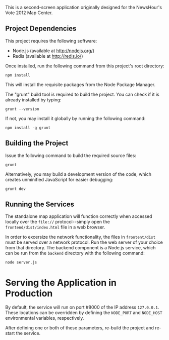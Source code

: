 This is a second-screen application originally designed for the NewsHour's Vote
2012 Map Center.

## Project Dependencies

This project requires the following software:

* Node.js (available at http://nodejs.org/)
* Redis (available at http://redis.io/)

Once installed, run the following command from this project's root directory:

    npm install

This will install the requisite packages from the Node Package Manager.

The "grunt" build tool is required to build the project. You can check if it is
already installed by typing:

    grunt --version

If not, you may install it globally by running the following command:

    npm install -g grunt

## Building the Project

Issue the following command to build the required source files:

    grunt

Alternatively, you may build a development version of the code, which creates
unminified JavaScript for easier debugging:

    grunt dev

## Running the Services

The standalone map application will function correctly when accessed locally
over the `file://` protocol--simply open the `frontend/dist/index.html` file in
a web browser.

In order to excersize the network functionality, the files in `frontent/dist`
must be served over a network protocol. Run the web server of your choice from
that directory. The backend component is a Node.js service, which can be run
from the `backend` directory with the following command:

    node server.js

# Serving the Application in Production

By default, the service will run on port #8000 of the IP address `127.0.0.1`.
These locations can be overridden by defining the `NODE_PORT` and `NODE_HOST`
environmental variables, respectively.

After defining one or both of these parameters, re-build the project and
re-start the service.
